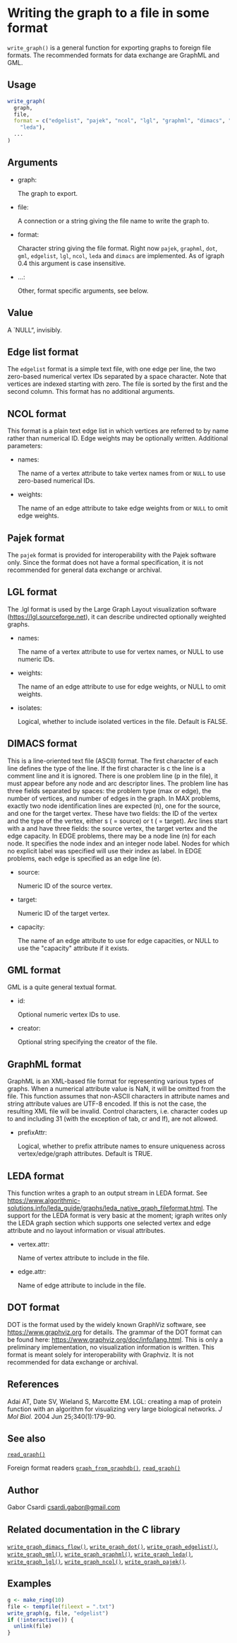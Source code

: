 # Writing the graph to a file in some format

`write_graph()` is a general function for exporting graphs to foreign
file formats. The recommended formats for data exchange are GraphML and
GML.

## Usage

``` r
write_graph(
  graph,
  file,
  format = c("edgelist", "pajek", "ncol", "lgl", "graphml", "dimacs", "gml", "dot",
    "leda"),
  ...
)
```

## Arguments

- graph:

  The graph to export.

- file:

  A connection or a string giving the file name to write the graph to.

- format:

  Character string giving the file format. Right now `pajek`, `graphml`,
  `dot`, `gml`, `edgelist`, `lgl`, `ncol`, `leda` and `dimacs` are
  implemented. As of igraph 0.4 this argument is case insensitive.

- ...:

  Other, format specific arguments, see below.

## Value

A \`NULL“, invisibly.

## Edge list format

The `edgelist` format is a simple text file, with one edge per line, the
two zero-based numerical vertex IDs separated by a space character. Note
that vertices are indexed starting with zero. The file is sorted by the
first and the second column. This format has no additional arguments.

## NCOL format

This format is a plain text edge list in which vertices are referred to
by name rather than numerical ID. Edge weights may be optionally
written. Additional parameters:

- names:

  The name of a vertex attribute to take vertex names from or `NULL` to
  use zero-based numerical IDs.

- weights:

  The name of an edge attribute to take edge weights from or `NULL` to
  omit edge weights.

## Pajek format

The `pajek` format is provided for interoperability with the Pajek
software only. Since the format does not have a formal specification, it
is not recommended for general data exchange or archival.

## LGL format

The .lgl format is used by the Large Graph Layout visualization software
(<https://lgl.sourceforge.net>), it can describe undirected optionally
weighted graphs.

- names:

  The name of a vertex attribute to use for vertex names, or NULL to use
  numeric IDs.

- weights:

  The name of an edge attribute to use for edge weights, or NULL to omit
  weights.

- isolates:

  Logical, whether to include isolated vertices in the file. Default is
  FALSE.

## DIMACS format

This is a line-oriented text file (ASCII) format. The first character of
each line defines the type of the line. If the first character is c the
line is a comment line and it is ignored. There is one problem line (p
in the file), it must appear before any node and arc descriptor lines.
The problem line has three fields separated by spaces: the problem type
(max or edge), the number of vertices, and number of edges in the graph.
In MAX problems, exactly two node identification lines are expected (n),
one for the source, and one for the target vertex. These have two
fields: the ID of the vertex and the type of the vertex, either s ( =
source) or t ( = target). Arc lines start with a and have three fields:
the source vertex, the target vertex and the edge capacity. In EDGE
problems, there may be a node line (n) for each node. It specifies the
node index and an integer node label. Nodes for which no explicit label
was specified will use their index as label. In EDGE problems, each edge
is specified as an edge line (e).

- source:

  Numeric ID of the source vertex.

- target:

  Numeric ID of the target vertex.

- capacity:

  The name of an edge attribute to use for edge capacities, or NULL to
  use the "capacity" attribute if it exists.

## GML format

GML is a quite general textual format.

- id:

  Optional numeric vertex IDs to use.

- creator:

  Optional string specifying the creator of the file.

## GraphML format

GraphML is an XML-based file format for representing various types of
graphs. When a numerical attribute value is NaN, it will be omitted from
the file. This function assumes that non-ASCII characters in attribute
names and string attribute values are UTF-8 encoded. If this is not the
case, the resulting XML file will be invalid. Control characters, i.e.
character codes up to and including 31 (with the exception of tab, cr
and lf), are not allowed.

- prefixAttr:

  Logical, whether to prefix attribute names to ensure uniqueness across
  vertex/edge/graph attributes. Default is TRUE.

## LEDA format

This function writes a graph to an output stream in LEDA format. See
<https://www.algorithmic-solutions.info/leda_guide/graphs/leda_native_graph_fileformat.html>.
The support for the LEDA format is very basic at the moment; igraph
writes only the LEDA graph section which supports one selected vertex
and edge attribute and no layout information or visual attributes.

- vertex.attr:

  Name of vertex attribute to include in the file.

- edge.attr:

  Name of edge attribute to include in the file.

## DOT format

DOT is the format used by the widely known GraphViz software, see
<https://www.graphviz.org> for details. The grammar of the DOT format
can be found here: <https://www.graphviz.org/doc/info/lang.html>. This
is only a preliminary implementation, no visualization information is
written. This format is meant solely for interoperability with Graphviz.
It is not recommended for data exchange or archival.

## References

Adai AT, Date SV, Wieland S, Marcotte EM. LGL: creating a map of protein
function with an algorithm for visualizing very large biological
networks. *J Mol Biol.* 2004 Jun 25;340(1):179-90.

## See also

[`read_graph()`](https://r.igraph.org/reference/read_graph.md)

Foreign format readers
[`graph_from_graphdb()`](https://r.igraph.org/reference/graph_from_graphdb.md),
[`read_graph()`](https://r.igraph.org/reference/read_graph.md)

## Author

Gabor Csardi <csardi.gabor@gmail.com>

## Related documentation in the C library

[`write_graph_dimacs_flow()`](https://igraph.org/c/html/latest/igraph-Foreign.html#igraph_write_graph_dimacs_flow),
[`write_graph_dot()`](https://igraph.org/c/html/latest/igraph-Foreign.html#igraph_write_graph_dot),
[`write_graph_edgelist()`](https://igraph.org/c/html/latest/igraph-Foreign.html#igraph_write_graph_edgelist),
[`write_graph_gml()`](https://igraph.org/c/html/latest/igraph-Foreign.html#igraph_write_graph_gml),
[`write_graph_graphml()`](https://igraph.org/c/html/latest/igraph-Foreign.html#igraph_write_graph_graphml),
[`write_graph_leda()`](https://igraph.org/c/html/latest/igraph-Foreign.html#igraph_write_graph_leda),
[`write_graph_lgl()`](https://igraph.org/c/html/latest/igraph-Foreign.html#igraph_write_graph_lgl),
[`write_graph_ncol()`](https://igraph.org/c/html/latest/igraph-Foreign.html#igraph_write_graph_ncol),
[`write_graph_pajek()`](https://igraph.org/c/html/latest/igraph-Foreign.html#igraph_write_graph_pajek).

## Examples

``` r
g <- make_ring(10)
file <- tempfile(fileext = ".txt")
write_graph(g, file, "edgelist")
if (!interactive()) {
  unlink(file)
}
```
